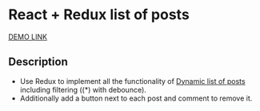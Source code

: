 # React + Redux list of posts
[DEMO LINK](https://ogsevko.github.io/react_redux-list-of-posts/)

## Description
- Use Redux to implement all the functionality of [Dynamic list of posts](https://github.com/mate-academy/react_dynamic-list-of-posts#task) including filtering ((*) with debounce).
- Additionally add a button next to each post and comment to remove it.
